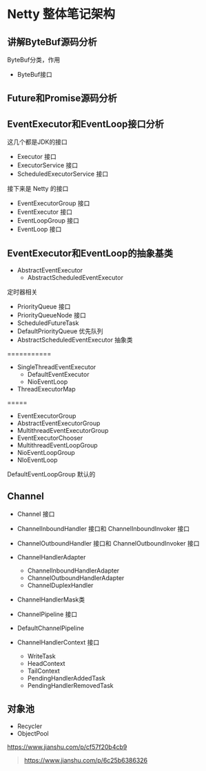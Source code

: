 # Netty 整体笔记架构
## 讲解ByteBuf源码分析
ByteBuf分类，作用

- ByteBuf接口


## Future和Promise源码分析

## EventExecutor和EventLoop接口分析

这几个都是JDK的接口
- Executor 接口
- ExecutorService  接口
- ScheduledExecutorService 接口

接下来是 Netty 的接口
- EventExecutorGroup 接口
- EventExecutor 接口
- EventLoopGroup 接口
- EventLoop 接口
   
## EventExecutor和EventLoop的抽象基类 
- AbstractEventExecutor
    - AbstractScheduledEventExecutor
  
定时器相关

- PriorityQueue 接口
- PriorityQueueNode 接口
- ScheduledFutureTask
- DefaultPriorityQueue 优先队列
- AbstractScheduledEventExecutor 抽象类

===========

- SingleThreadEventExecutor
    - DefaultEventExecutor
    - NioEventLoop
- ThreadExecutorMap

=====
- EventExecutorGroup
- AbstractEventExecutorGroup
- MultithreadEventExecutorGroup
- EventExecutorChooser
- MultithreadEventLoopGroup
- NioEventLoopGroup
- NIoEventLoop

DefaultEventLoopGroup 默认的

## Channel
- Channel 接口
- ChannelInboundHandler 接口和 ChannelInboundInvoker 接口
- ChannelOutboundHandler 接口和 ChannelOutboundInvoker 接口
- ChannelHandlerAdapter
    - ChannelInboundHandlerAdapter
    - ChannelOutboundHandlerAdapter
    - ChannelDuplexHandler
- ChannelHandlerMask类

- ChannelPipeline 接口
- DefaultChannelPipeline
- ChannelHandlerContext 接口
  - WriteTask
  - HeadContext
  - TailContext
  - PendingHandlerAddedTask
  - PendingHandlerRemovedTask
  

## 对象池
- Recycler
- ObjectPool




https://www.jianshu.com/p/cf57f20b4cb9
> https://www.jianshu.com/p/6c25b6386326